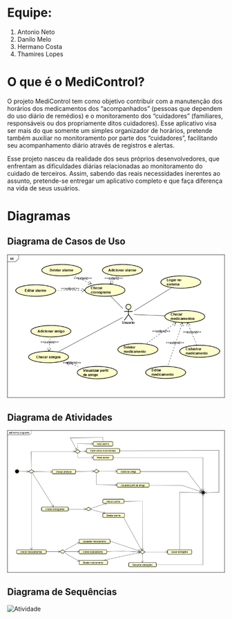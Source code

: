 # Equipe:

1. Antonio Neto
2. Danilo Melo
3. Hermano Costa
4. Thamires Lopes

# O que é o MediControl?

O projeto MediControl tem como objetivo contribuir com a manutenção dos horários dos medicamentos dos “acompanhados” (pessoas que dependem do uso diário de remédios) e o monitoramento dos “cuidadores” (familiares, responsáveis ou dos propriamente ditos cuidadores). Esse aplicativo visa ser mais do que somente um simples organizador de horários, pretende também auxiliar no monitoramento por parte dos “cuidadores”, facilitando seu acompanhamento diário através de registros e alertas.

Esse projeto nasceu da realidade dos seus próprios desenvolvedores, que enfrentam as dificuldades diárias relacionadas ao monitoramento do cuidado de terceiros. Assim, sabendo das reais necessidades inerentes ao assunto, pretende-se entregar um aplicativo completo e que faça diferença na vida de seus usuários.

# Diagramas

## Diagrama de Casos de Uso

![Casos de Uso](projetompoo/Diagrama%20de%20Caso%20de%20Uso.png)

## Diagrama de Atividades

![Atividade](projetompoo/Diagrama%20de%20Atividade.png)

## Diagrama de Sequências

![Atividade](projetompoo/Diagrama%20de%20Sequências.png)

